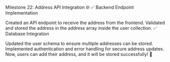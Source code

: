 Milestone 22: Address API Integration 🌐
✅ Backend Endpoint Implementation

Created an API endpoint to receive the address from the frontend.
Validated and stored the address in the address array inside the user collection.
✅ Database Integration

Updated the user schema to ensure multiple addresses can be stored.
Implemented authentication and error handling for secure address updates.
Now, users can add their address, and it will be stored successfully! 🚀